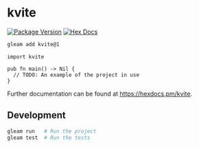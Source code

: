 # kvite

[![Package Version](https://img.shields.io/hexpm/v/kvite)](https://hex.pm/packages/kvite)
[![Hex Docs](https://img.shields.io/badge/hex-docs-ffaff3)](https://hexdocs.pm/kvite/)

```sh
gleam add kvite@1
```
```gleam
import kvite

pub fn main() -> Nil {
  // TODO: An example of the project in use
}
```

Further documentation can be found at <https://hexdocs.pm/kvite>.

## Development

```sh
gleam run   # Run the project
gleam test  # Run the tests
```
